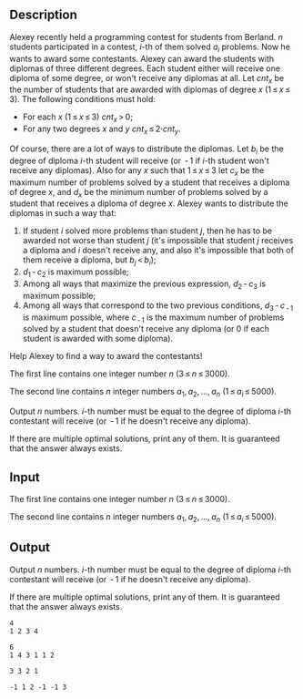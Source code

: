 ## Description

<div><p>Alexey recently held a programming contest for students from Berland. <span class="tex-span"><i>n</i></span> students participated in a contest, <span class="tex-span"><i>i</i></span>-th of them solved <span class="tex-span"><i>a</i><sub class="lower-index"><i>i</i></sub></span> problems. Now he wants to award some contestants. Alexey can award the students with diplomas of three different degrees. Each student either will receive one diploma of some degree, or won't receive any diplomas at all. Let <span class="tex-span"><i>cnt</i><sub class="lower-index"><i>x</i></sub></span> be the number of students that are awarded with diplomas of degree <span class="tex-span"><i>x</i></span> (<span class="tex-span">1 ≤ <i>x</i> ≤ 3</span>). The following conditions must hold:</p><ul> <li> For each <span class="tex-span"><i>x</i></span> (<span class="tex-span">1 ≤ <i>x</i> ≤ 3</span>) <span class="tex-span"><i>cnt</i><sub class="lower-index"><i>x</i></sub> &gt; 0</span>; </li><li> For any two degrees <span class="tex-span"><i>x</i></span> and <span class="tex-span"><i>y</i></span> <span class="tex-span"><i>cnt</i><sub class="lower-index"><i>x</i></sub> ≤ 2·<i>cnt</i><sub class="lower-index"><i>y</i></sub></span>. </li></ul><p>Of course, there are a lot of ways to distribute the diplomas. Let <span class="tex-span"><i>b</i><sub class="lower-index"><i>i</i></sub></span> be the degree of diploma <span class="tex-span"><i>i</i></span>-th student will receive (or <span class="tex-span"> - 1</span> if <span class="tex-span"><i>i</i></span>-th student won't receive any diplomas). Also for any <span class="tex-span"><i>x</i></span> such that <span class="tex-span">1 ≤ <i>x</i> ≤ 3</span> let <span class="tex-span"><i>c</i><sub class="lower-index"><i>x</i></sub></span> be the maximum number of problems solved by a student that receives a diploma of degree <span class="tex-span"><i>x</i></span>, and <span class="tex-span"><i>d</i><sub class="lower-index"><i>x</i></sub></span> be the minimum number of problems solved by a student that receives a diploma of degree <span class="tex-span"><i>x</i></span>. Alexey wants to distribute the diplomas in such a way that:</p><ol> <li> If student <span class="tex-span"><i>i</i></span> solved more problems than student <span class="tex-span"><i>j</i></span>, then he has to be awarded not worse than student <span class="tex-span"><i>j</i></span> (it's impossible that student <span class="tex-span"><i>j</i></span> receives a diploma and <span class="tex-span"><i>i</i></span> doesn't receive any, and also it's impossible that both of them receive a diploma, but <span class="tex-span"><i>b</i><sub class="lower-index"><i>j</i></sub> &lt; <i>b</i><sub class="lower-index"><i>i</i></sub></span>); </li><li> <span class="tex-span"><i>d</i><sub class="lower-index">1</sub> - <i>c</i><sub class="lower-index">2</sub></span> is maximum possible; </li><li> Among all ways that maximize the previous expression, <span class="tex-span"><i>d</i><sub class="lower-index">2</sub> - <i>c</i><sub class="lower-index">3</sub></span> is maximum possible; </li><li> Among all ways that correspond to the two previous conditions, <span class="tex-span"><i>d</i><sub class="lower-index">3</sub> - <i>c</i><sub class="lower-index"> - 1</sub></span> is maximum possible, where <span class="tex-span"><i>c</i><sub class="lower-index"> - 1</sub></span> is the maximum number of problems solved by a student that doesn't receive any diploma (or <span class="tex-span">0</span> if each student is awarded with some diploma). </li></ol><p>Help Alexey to find a way to award the contestants!</p></div><div class="input-specification"><p>The first line contains one integer number <span class="tex-span"><i>n</i></span> (<span class="tex-span">3 ≤ <i>n</i> ≤ 3000</span>).</p><p>The second line contains <span class="tex-span"><i>n</i></span> integer numbers <span class="tex-span"><i>a</i><sub class="lower-index">1</sub>, <i>a</i><sub class="lower-index">2</sub>, ..., <i>a</i><sub class="lower-index"><i>n</i></sub></span> (<span class="tex-span">1 ≤ <i>a</i><sub class="lower-index"><i>i</i></sub> ≤ 5000</span>).</p></div><div class="output-specification"><p>Output <span class="tex-span"><i>n</i></span> numbers. <span class="tex-span"><i>i</i></span>-th number must be equal to the degree of diploma <span class="tex-span"><i>i</i></span>-th contestant will receive (or <span class="tex-span"> - 1</span> if he doesn't receive any diploma).</p><p>If there are multiple optimal solutions, print any of them. It is guaranteed that the answer always exists.</p></div>

## Input

<p>The first line contains one integer number <span class="tex-span"><i>n</i></span> (<span class="tex-span">3 ≤ <i>n</i> ≤ 3000</span>).</p><p>The second line contains <span class="tex-span"><i>n</i></span> integer numbers <span class="tex-span"><i>a</i><sub class="lower-index">1</sub>, <i>a</i><sub class="lower-index">2</sub>, ..., <i>a</i><sub class="lower-index"><i>n</i></sub></span> (<span class="tex-span">1 ≤ <i>a</i><sub class="lower-index"><i>i</i></sub> ≤ 5000</span>).</p>

## Output

<p>Output <span class="tex-span"><i>n</i></span> numbers. <span class="tex-span"><i>i</i></span>-th number must be equal to the degree of diploma <span class="tex-span"><i>i</i></span>-th contestant will receive (or <span class="tex-span"> - 1</span> if he doesn't receive any diploma).</p><p>If there are multiple optimal solutions, print any of them. It is guaranteed that the answer always exists.</p>





```input1
4
1 2 3 4

```




```input2
6
1 4 3 1 1 2

```




```output1
3 3 2 1 

```




```output2
-1 1 2 -1 -1 3 

```


